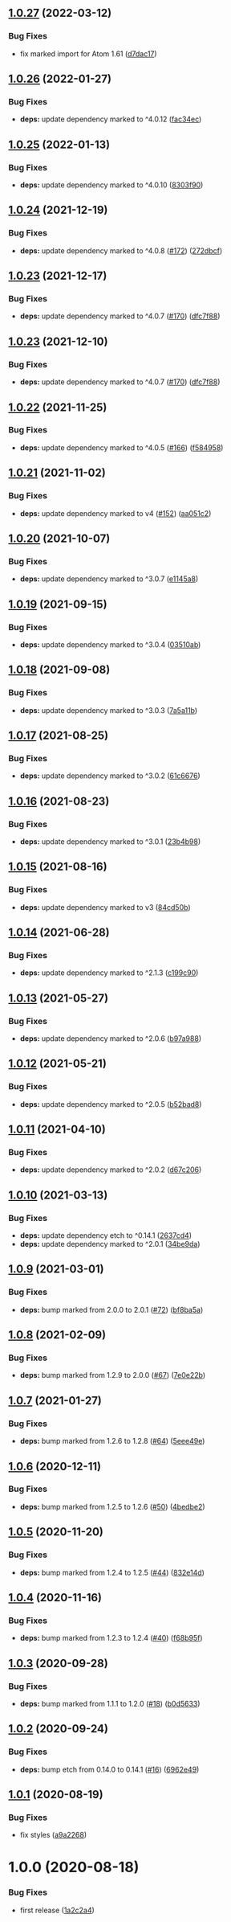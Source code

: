 ## [1.0.27](https://github.com/UziTech/atom-modal-views/compare/v1.0.26...v1.0.27) (2022-03-12)


### Bug Fixes

* fix marked import for Atom 1.61 ([d7dac17](https://github.com/UziTech/atom-modal-views/commit/d7dac170a39cee0a2c579ed114969eb481481a56))

## [1.0.26](https://github.com/UziTech/atom-modal-views/compare/v1.0.25...v1.0.26) (2022-01-27)


### Bug Fixes

* **deps:** update dependency marked to ^4.0.12 ([fac34ec](https://github.com/UziTech/atom-modal-views/commit/fac34ec65945da9fccfc125a0afd50663dacf783))

## [1.0.25](https://github.com/UziTech/atom-modal-views/compare/v1.0.24...v1.0.25) (2022-01-13)


### Bug Fixes

* **deps:** update dependency marked to ^4.0.10 ([8303f90](https://github.com/UziTech/atom-modal-views/commit/8303f90f660733b8b603d5273d07326e4a92035d))

## [1.0.24](https://github.com/UziTech/atom-modal-views/compare/v1.0.23...v1.0.24) (2021-12-19)


### Bug Fixes

* **deps:** update dependency marked to ^4.0.8 ([#172](https://github.com/UziTech/atom-modal-views/issues/172)) ([272dbcf](https://github.com/UziTech/atom-modal-views/commit/272dbcf409e73f84a1ce6f3f408dace3feb3251b))

## [1.0.23](https://github.com/UziTech/atom-modal-views/compare/v1.0.22...v1.0.23) (2021-12-17)


### Bug Fixes

* **deps:** update dependency marked to ^4.0.7 ([#170](https://github.com/UziTech/atom-modal-views/issues/170)) ([dfc7f88](https://github.com/UziTech/atom-modal-views/commit/dfc7f888a6a50ec17a4cc720c0d9c2cb38720777))

## [1.0.23](https://github.com/UziTech/atom-modal-views/compare/v1.0.22...v1.0.23) (2021-12-10)


### Bug Fixes

* **deps:** update dependency marked to ^4.0.7 ([#170](https://github.com/UziTech/atom-modal-views/issues/170)) ([dfc7f88](https://github.com/UziTech/atom-modal-views/commit/dfc7f888a6a50ec17a4cc720c0d9c2cb38720777))

## [1.0.22](https://github.com/UziTech/atom-modal-views/compare/v1.0.21...v1.0.22) (2021-11-25)


### Bug Fixes

* **deps:** update dependency marked to ^4.0.5 ([#166](https://github.com/UziTech/atom-modal-views/issues/166)) ([f584958](https://github.com/UziTech/atom-modal-views/commit/f58495801b0ca66b5e154452d3f4f020c66d56af))

## [1.0.21](https://github.com/UziTech/atom-modal-views/compare/v1.0.20...v1.0.21) (2021-11-02)


### Bug Fixes

* **deps:** update dependency marked to v4 ([#152](https://github.com/UziTech/atom-modal-views/issues/152)) ([aa051c2](https://github.com/UziTech/atom-modal-views/commit/aa051c26458c27b34b6b85076268212241bf446d))

## [1.0.20](https://github.com/UziTech/atom-modal-views/compare/v1.0.19...v1.0.20) (2021-10-07)


### Bug Fixes

* **deps:** update dependency marked to ^3.0.7 ([e1145a8](https://github.com/UziTech/atom-modal-views/commit/e1145a8884a2ac70cb14ad90a55f3dd0b8903287))

## [1.0.19](https://github.com/UziTech/atom-modal-views/compare/v1.0.18...v1.0.19) (2021-09-15)


### Bug Fixes

* **deps:** update dependency marked to ^3.0.4 ([03510ab](https://github.com/UziTech/atom-modal-views/commit/03510abb88f06cc270544a68bec563ee12fc8191))

## [1.0.18](https://github.com/UziTech/atom-modal-views/compare/v1.0.17...v1.0.18) (2021-09-08)


### Bug Fixes

* **deps:** update dependency marked to ^3.0.3 ([7a5a11b](https://github.com/UziTech/atom-modal-views/commit/7a5a11be1605dcefea6fdfa303c74a78963aed5d))

## [1.0.17](https://github.com/UziTech/atom-modal-views/compare/v1.0.16...v1.0.17) (2021-08-25)


### Bug Fixes

* **deps:** update dependency marked to ^3.0.2 ([61c6676](https://github.com/UziTech/atom-modal-views/commit/61c6676c4e0ddde6887a2f6c53d6756b8f500443))

## [1.0.16](https://github.com/UziTech/atom-modal-views/compare/v1.0.15...v1.0.16) (2021-08-23)


### Bug Fixes

* **deps:** update dependency marked to ^3.0.1 ([23b4b98](https://github.com/UziTech/atom-modal-views/commit/23b4b98fb76cd2030b59c0d1df299278e9dbb576))

## [1.0.15](https://github.com/UziTech/atom-modal-views/compare/v1.0.14...v1.0.15) (2021-08-16)


### Bug Fixes

* **deps:** update dependency marked to v3 ([84cd50b](https://github.com/UziTech/atom-modal-views/commit/84cd50bdf891b0ce3b16ec8b8d81ef541d3754fe))

## [1.0.14](https://github.com/UziTech/atom-modal-views/compare/v1.0.13...v1.0.14) (2021-06-28)


### Bug Fixes

* **deps:** update dependency marked to ^2.1.3 ([c199c90](https://github.com/UziTech/atom-modal-views/commit/c199c908d07151aefbd186542d972c4bd1fc6dbe))

## [1.0.13](https://github.com/UziTech/atom-modal-views/compare/v1.0.12...v1.0.13) (2021-05-27)


### Bug Fixes

* **deps:** update dependency marked to ^2.0.6 ([b97a988](https://github.com/UziTech/atom-modal-views/commit/b97a988403da733234a3f269cdb88337fc63b751))

## [1.0.12](https://github.com/UziTech/atom-modal-views/compare/v1.0.11...v1.0.12) (2021-05-21)


### Bug Fixes

* **deps:** update dependency marked to ^2.0.5 ([b52bad8](https://github.com/UziTech/atom-modal-views/commit/b52bad8aa199802980e8ec0a95d15360577c0625))

## [1.0.11](https://github.com/UziTech/atom-modal-views/compare/v1.0.10...v1.0.11) (2021-04-10)


### Bug Fixes

* **deps:** update dependency marked to ^2.0.2 ([d67c206](https://github.com/UziTech/atom-modal-views/commit/d67c206a784606ce40ebc587f5dd1671d8ff1407))

## [1.0.10](https://github.com/UziTech/atom-modal-views/compare/v1.0.9...v1.0.10) (2021-03-13)


### Bug Fixes

* **deps:** update dependency etch to ^0.14.1 ([2637cd4](https://github.com/UziTech/atom-modal-views/commit/2637cd4873d63254ec1d49b066df385da70e5b28))
* **deps:** update dependency marked to ^2.0.1 ([34be9da](https://github.com/UziTech/atom-modal-views/commit/34be9da191dd0ba8229b782d9a3f0b7a6fa4e015))

## [1.0.9](https://github.com/UziTech/atom-modal-views/compare/v1.0.8...v1.0.9) (2021-03-01)


### Bug Fixes

* **deps:** bump marked from 2.0.0 to 2.0.1 ([#72](https://github.com/UziTech/atom-modal-views/issues/72)) ([bf8ba5a](https://github.com/UziTech/atom-modal-views/commit/bf8ba5a226f8709abc92b680ee58ba35024fa0e6))

## [1.0.8](https://github.com/UziTech/atom-modal-views/compare/v1.0.7...v1.0.8) (2021-02-09)


### Bug Fixes

* **deps:** bump marked from 1.2.9 to 2.0.0 ([#67](https://github.com/UziTech/atom-modal-views/issues/67)) ([7e0e22b](https://github.com/UziTech/atom-modal-views/commit/7e0e22b406b7ab751f04f5ab858c70bb200dea5b))

## [1.0.7](https://github.com/UziTech/atom-modal-views/compare/v1.0.6...v1.0.7) (2021-01-27)


### Bug Fixes

* **deps:** bump marked from 1.2.6 to 1.2.8 ([#64](https://github.com/UziTech/atom-modal-views/issues/64)) ([5eee49e](https://github.com/UziTech/atom-modal-views/commit/5eee49e13a535228f3bb706363c4058444c03122))

## [1.0.6](https://github.com/UziTech/atom-modal-views/compare/v1.0.5...v1.0.6) (2020-12-11)


### Bug Fixes

* **deps:** bump marked from 1.2.5 to 1.2.6 ([#50](https://github.com/UziTech/atom-modal-views/issues/50)) ([4bedbe2](https://github.com/UziTech/atom-modal-views/commit/4bedbe25e2cfb959d78156ec027fd25a836bb7ed))

## [1.0.5](https://github.com/UziTech/atom-modal-views/compare/v1.0.4...v1.0.5) (2020-11-20)


### Bug Fixes

* **deps:** bump marked from 1.2.4 to 1.2.5 ([#44](https://github.com/UziTech/atom-modal-views/issues/44)) ([832e14d](https://github.com/UziTech/atom-modal-views/commit/832e14d2efa2f637d29a70b29847c9288b8ab67b))

## [1.0.4](https://github.com/UziTech/atom-modal-views/compare/v1.0.3...v1.0.4) (2020-11-16)


### Bug Fixes

* **deps:** bump marked from 1.2.3 to 1.2.4 ([#40](https://github.com/UziTech/atom-modal-views/issues/40)) ([f68b95f](https://github.com/UziTech/atom-modal-views/commit/f68b95f20616219da0437b9693ab6c43095c76a4))

## [1.0.3](https://github.com/UziTech/atom-modal-views/compare/v1.0.2...v1.0.3) (2020-09-28)


### Bug Fixes

* **deps:** bump marked from 1.1.1 to 1.2.0 ([#18](https://github.com/UziTech/atom-modal-views/issues/18)) ([b0d5633](https://github.com/UziTech/atom-modal-views/commit/b0d56338f05c1dfeec0a50cf03623543c2732ae4))

## [1.0.2](https://github.com/UziTech/atom-modal-views/compare/v1.0.1...v1.0.2) (2020-09-24)


### Bug Fixes

* **deps:** bump etch from 0.14.0 to 0.14.1 ([#16](https://github.com/UziTech/atom-modal-views/issues/16)) ([6962e49](https://github.com/UziTech/atom-modal-views/commit/6962e496e1d4db7fced0b3cab0f50bfec0fb1c9f))

## [1.0.1](https://github.com/UziTech/atom-modal-views/compare/v1.0.0...v1.0.1) (2020-08-19)


### Bug Fixes

* fix styles ([a9a2268](https://github.com/UziTech/atom-modal-views/commit/a9a2268862106c131bced99e42f477f15958dc91))

# 1.0.0 (2020-08-18)


### Bug Fixes

* first release ([1a2c2a4](https://github.com/UziTech/atom-modal-views/commit/1a2c2a4284265c8d9d323aceb2d636508cd0dc97))
